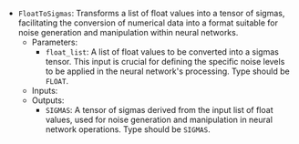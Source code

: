 - `FloatToSigmas`: Transforms a list of float values into a tensor of sigmas, facilitating the conversion of numerical data into a format suitable for noise generation and manipulation within neural networks.
    - Parameters:
        - `float_list`: A list of float values to be converted into a sigmas tensor. This input is crucial for defining the specific noise levels to be applied in the neural network's processing. Type should be `FLOAT`.
    - Inputs:
    - Outputs:
        - `SIGMAS`: A tensor of sigmas derived from the input list of float values, used for noise generation and manipulation in neural network operations. Type should be `SIGMAS`.
